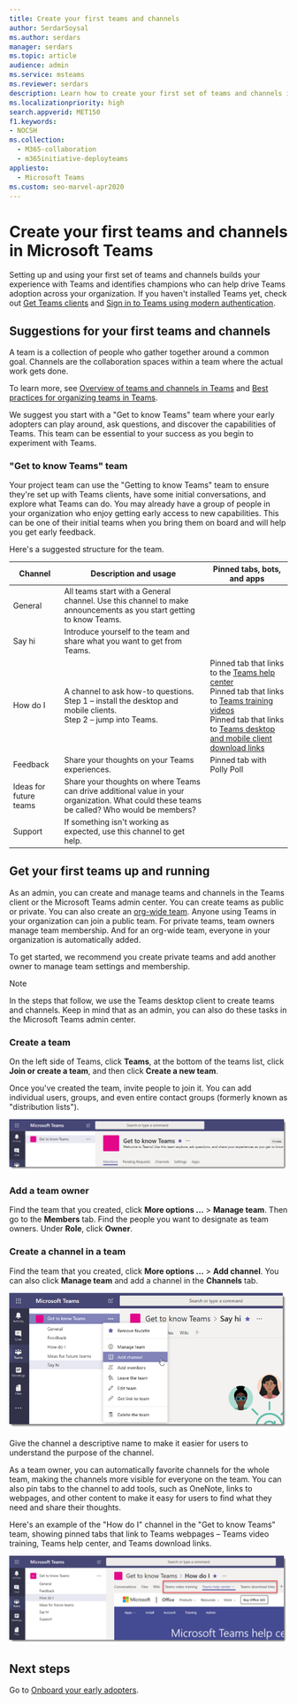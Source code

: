 ```yaml
---
title: Create your first teams and channels
author: SerdarSoysal
ms.author: serdars
manager: serdars
ms.topic: article
audience: admin
ms.service: msteams
ms.reviewer: serdars
description: Learn how to create your first set of teams and channels in Microsoft Teams client or the Microsoft Teams admin center.
ms.localizationpriority: high
search.appverid: MET150
f1.keywords:
- NOCSH
ms.collection:
  - M365-collaboration
  - m365initiative-deployteams
appliesto:
  - Microsoft Teams
ms.custom: seo-marvel-apr2020
---
```


# Create your first teams and channels in Microsoft Teams

Setting up and using your first set of teams and channels builds your experience with Teams and identifies champions who can help drive Teams adoption across your organization.
If you haven't installed Teams yet, check out [Get Teams clients](get-clients.md) and [Sign in to Teams using modern authentication](sign-in-teams.md).

## Suggestions for your first teams and channels

 A team is a collection of people who gather together around a common goal. Channels are the collaboration spaces within a team where the actual work gets done.

To learn more, see [Overview of teams and channels in Teams](teams-channels-overview.md) and [Best practices for organizing teams in Teams](best-practices-organizing.md).

 We suggest you start with a "Get to know Teams" team where your early adopters can play around, ask questions, and discover the capabilities of Teams. This team can be essential to your success as you begin to experiment with Teams.

### "Get to know Teams" team

Your project team can use the "Getting to know Teams" team to ensure they're set up with Teams clients, have some initial conversations, and explore what Teams can do. You may already have a group of people in your organization who enjoy getting early access to new capabilities. This can be one of their initial teams when you bring them on board and will help you get early feedback.

Here's a suggested structure for the team.

| Channel | Description and usage | Pinned tabs, bots, and apps |
| ------------ | -------------------- | -------------------- |
| General | All teams start with a General channel. Use this channel to make announcements as you start getting to know Teams. |  |
| Say hi | Introduce yourself to the team and share what you want to get from Teams. |  |
| How do I | A channel to ask how-to questions.</br>Step 1 – install the desktop and mobile clients.</br>Step 2 – jump into Teams.| Pinned tab that links to the [Teams help center](https://support.office.com/teams)</br>Pinned tab that links to [Teams training videos](https://support.office.com/article/microsoft-teams-video-training-4f108e54-240b-4351-8084-b1089f0d21d7)</br>Pinned tab that links to [Teams desktop and mobile client download links](https://teams.microsoft.com/downloads) |
| Feedback | Share your thoughts on your Teams experiences. | Pinned tab with Polly Poll|
| Ideas for future teams | Share your thoughts on where Teams can drive additional value in your organization. What could these teams be called? Who would be members? ||
| Support | If something isn't working as expected, use this channel to get help. ||

## Get your first teams up and running

As an admin, you can create and manage teams and channels in the Teams client or the Microsoft Teams admin center. You can create teams as public or private. You can also create an [org-wide team](create-an-org-wide-team.md). Anyone using Teams in your organization can join a public team. For private teams, team owners manage team membership. And for an org-wide team, everyone in your organization is automatically added.

To get started, we recommend you create private teams and add another owner to manage team settings and membership.

> [!NOTE]
> In the steps that follow, we use the Teams desktop client to create teams and channels. Keep in mind that as an admin, you can also do these tasks in the Microsoft Teams admin center.

### Create a team

On the left side of Teams, click **Teams**, at the bottom of the teams list, click **Join or create a team**, and then click **Create a new team**.

Once you've created the team, invite people to join it. You can add individual users, groups, and even entire contact groups (formerly known as "distribution lists").

![Screen shot of an example team, showing the team name and description.](media/get-started-with-teams-create-team.png "Screen shot of an example Get to know Teams team, showing the team name and description")

### Add a team owner

Find the team that you created, click **More options ...** > **Manage team**. Then go to the **Members** tab. Find the people you want to designate as team owners. Under **Role**, click **Owner**.

### Create a channel in a team

Find the team that you created, click **More options ...** > **Add channel**. You can also click **Manage team** and add a channel in the **Channels** tab.

![Screen shot of the options available when you click More options.](media/get-started-with-teams-add-channel.png "Screen shot of the Add channel option, Manage team option, and other options that are available when you click More options on a team")

Give the channel a descriptive name to make it easier for users to understand the purpose of the channel.

As a team owner, you can automatically favorite channels for the whole team, making the channels more visible for everyone on the team. You can also pin tabs to the channel to add tools, such as OneNote, links to webpages, and other content to make it easy for users to find what they need and share their thoughts.

Here's an example of the "How do I" channel in the "Get to know Teams" team, showing pinned tabs that link to Teams webpages &ndash; Teams video training, Teams help center, and Teams download links.

![Screen shot of tabs pinned to the example team.](media/get-started-with-teams-add-tabs.png "Screen shot of tabs pinned to the example Get to know Teams team.")

## Next steps

Go to [Onboard your early adopters](get-started-with-teams-onboard-early-adopters.md).
